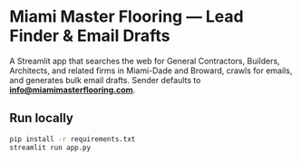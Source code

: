 # Miami Master Flooring — Lead Finder & Email Drafts

A Streamlit app that searches the web for General Contractors, Builders, Architects, and related firms in Miami-Dade and Broward, crawls for emails, and generates bulk email drafts. Sender defaults to **info@miamimasterflooring.com**.

## Run locally
```bash
pip install -r requirements.txt
streamlit run app.py
